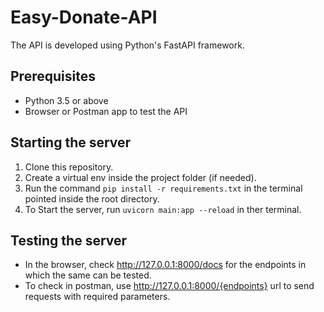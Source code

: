 # Easy-Donate-API

The API is developed using Python's FastAPI framework.

## Prerequisites

- Python 3.5 or above  
- Browser or Postman app to test the API

## Starting the server

1. Clone this repository.  
2. Create a virtual env inside the project folder (if needed).  
3. Run the command `pip install -r requirements.txt` in the terminal pointed inside the root directory.  
4. To Start the server, run `uvicorn main:app --reload` in ther terminal.  

## Testing the server

- In the browser, check http://127.0.0.1:8000/docs for the endpoints in which the same can be tested.
- To check in postman, use http://127.0.0.1:8000/{endpoints} url to send requests with required parameters.
